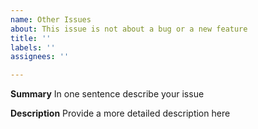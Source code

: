 ```yaml
---
name: Other Issues
about: This issue is not about a bug or a new feature
title: ''
labels: ''
assignees: ''

---
```


**Summary**
In one sentence describe your issue

**Description**
Provide a more detailed description here
